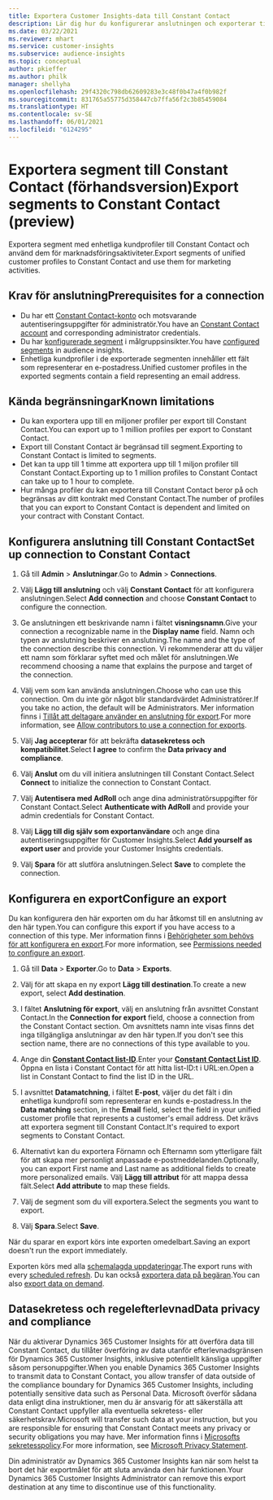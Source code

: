 ```yaml
---
title: Exportera Customer Insights-data till Constant Contact
description: Lär dig hur du konfigurerar anslutningen och exporterar till Constant Contact.
ms.date: 03/22/2021
ms.reviewer: mhart
ms.service: customer-insights
ms.subservice: audience-insights
ms.topic: conceptual
author: pkieffer
ms.author: philk
manager: shellyha
ms.openlocfilehash: 29f4320c798db62609283e3c48f0b47a4f0b982f
ms.sourcegitcommit: 831765a55775d358447cb7ffa56f2c3b85459084
ms.translationtype: HT
ms.contentlocale: sv-SE
ms.lasthandoff: 06/01/2021
ms.locfileid: "6124295"
---
```

# <a name="export-segments-to-constant-contact-preview"></a><span data-ttu-id="20ce6-103">Exportera segment till Constant Contact (förhandsversion)</span><span class="sxs-lookup"><span data-stu-id="20ce6-103">Export segments to Constant Contact (preview)</span></span>

<span data-ttu-id="20ce6-104">Exportera segment med enhetliga kundprofiler till Constant Contact och använd dem för marknadsföringsaktiviteter.</span><span class="sxs-lookup"><span data-stu-id="20ce6-104">Export segments of unified customer profiles to Constant Contact and use them for marketing activities.</span></span> 

## <a name="prerequisites-for-a-connection"></a><span data-ttu-id="20ce6-105">Krav för anslutning</span><span class="sxs-lookup"><span data-stu-id="20ce6-105">Prerequisites for a connection</span></span>

-   <span data-ttu-id="20ce6-106">Du har ett [Constant Contact-konto](https://www.constantcontact.com/account-home) och motsvarande autentiseringsuppgifter för administratör.</span><span class="sxs-lookup"><span data-stu-id="20ce6-106">You have an [Constant Contact account](https://www.constantcontact.com/account-home) and corresponding administrator credentials.</span></span>
-   <span data-ttu-id="20ce6-107">Du har [konfigurerade segment](segments.md) i målgruppsinsikter.</span><span class="sxs-lookup"><span data-stu-id="20ce6-107">You have [configured segments](segments.md) in audience insights.</span></span>
-   <span data-ttu-id="20ce6-108">Enhetliga kundprofiler i de exporterade segmenten innehåller ett fält som representerar en e-postadress.</span><span class="sxs-lookup"><span data-stu-id="20ce6-108">Unified customer profiles in the exported segments contain a field representing an email address.</span></span>

## <a name="known-limitations"></a><span data-ttu-id="20ce6-109">Kända begränsningar</span><span class="sxs-lookup"><span data-stu-id="20ce6-109">Known limitations</span></span>

- <span data-ttu-id="20ce6-110">Du kan exportera upp till en miljoner profiler per export till Constant Contact.</span><span class="sxs-lookup"><span data-stu-id="20ce6-110">You can export up to 1 million profiles per export to Constant Contact.</span></span>
- <span data-ttu-id="20ce6-111">Export till Constant Contact är begränsad till segment.</span><span class="sxs-lookup"><span data-stu-id="20ce6-111">Exporting to Constant Contact is limited to segments.</span></span>
- <span data-ttu-id="20ce6-112">Det kan ta upp till 1 timme att exportera upp till 1 miljon profiler till Constant Contact.</span><span class="sxs-lookup"><span data-stu-id="20ce6-112">Exporting up to 1 million profiles to Constant Contact can take up to 1 hour to complete.</span></span> 
- <span data-ttu-id="20ce6-113">Hur många profiler du kan exportera till Constant Contact beror på och begränsas av ditt kontrakt med Constant Contact.</span><span class="sxs-lookup"><span data-stu-id="20ce6-113">The number of profiles that you can export to Constant Contact is dependent and limited on your contract with Constant Contact.</span></span>

## <a name="set-up-connection-to-constant-contact"></a><span data-ttu-id="20ce6-114">Konfigurera anslutning till Constant Contact</span><span class="sxs-lookup"><span data-stu-id="20ce6-114">Set up connection to Constant Contact</span></span>

1. <span data-ttu-id="20ce6-115">Gå till **Admin** > **Anslutningar**.</span><span class="sxs-lookup"><span data-stu-id="20ce6-115">Go to **Admin** > **Connections**.</span></span>

1. <span data-ttu-id="20ce6-116">Välj **Lägg till anslutning** och välj **Constant Contact** för att konfigurera anslutningen.</span><span class="sxs-lookup"><span data-stu-id="20ce6-116">Select **Add connection** and choose **Constant Contact** to configure the connection.</span></span>

1. <span data-ttu-id="20ce6-117">Ge anslutningen ett beskrivande namn i fältet **visningsnamn**.</span><span class="sxs-lookup"><span data-stu-id="20ce6-117">Give your connection a recognizable name in the **Display name** field.</span></span> <span data-ttu-id="20ce6-118">Namn och typen av anslutning beskriver en anslutning.</span><span class="sxs-lookup"><span data-stu-id="20ce6-118">The name and the type of the connection describe this connection.</span></span> <span data-ttu-id="20ce6-119">Vi rekommenderar att du väljer ett namn som förklarar syftet med och målet för anslutningen.</span><span class="sxs-lookup"><span data-stu-id="20ce6-119">We recommend choosing a name that explains the purpose and target of the connection.</span></span>

1. <span data-ttu-id="20ce6-120">Välj vem som kan använda anslutningen.</span><span class="sxs-lookup"><span data-stu-id="20ce6-120">Choose who can use this connection.</span></span> <span data-ttu-id="20ce6-121">Om du inte gör något blir standardvärdet Administratörer.</span><span class="sxs-lookup"><span data-stu-id="20ce6-121">If you take no action, the default will be Administrators.</span></span> <span data-ttu-id="20ce6-122">Mer information finns i [Tillåt att deltagare använder en anslutning för export](connections.md#allow-contributors-to-use-a-connection-for-exports).</span><span class="sxs-lookup"><span data-stu-id="20ce6-122">For more information, see [Allow contributors to use a connection for exports](connections.md#allow-contributors-to-use-a-connection-for-exports).</span></span>

1. <span data-ttu-id="20ce6-123">Välj **Jag accepterar** för att bekräfta **datasekretess och kompatibilitet**.</span><span class="sxs-lookup"><span data-stu-id="20ce6-123">Select **I agree** to confirm the **Data privacy and compliance**.</span></span>

1. <span data-ttu-id="20ce6-124">Välj **Anslut** om du vill initiera anslutningen till Constant Contact.</span><span class="sxs-lookup"><span data-stu-id="20ce6-124">Select **Connect** to initialize the connection to Constant Contact.</span></span>

1. <span data-ttu-id="20ce6-125">Välj **Autentisera med AdRoll** och ange dina administratörsuppgifter för Constant Contact.</span><span class="sxs-lookup"><span data-stu-id="20ce6-125">Select **Authenticate with AdRoll** and provide your admin credentials for Constant Contact.</span></span> 

1. <span data-ttu-id="20ce6-126">Välj **Lägg till dig själv som exportanvändare** och ange dina autentiseringsuppgifter för Customer Insights.</span><span class="sxs-lookup"><span data-stu-id="20ce6-126">Select **Add yourself as export user** and provide your Customer Insights credentials.</span></span>

1. <span data-ttu-id="20ce6-127">Välj **Spara** för att slutföra anslutningen.</span><span class="sxs-lookup"><span data-stu-id="20ce6-127">Select **Save** to complete the connection.</span></span>

## <a name="configure-an-export"></a><span data-ttu-id="20ce6-128">Konfigurera en export</span><span class="sxs-lookup"><span data-stu-id="20ce6-128">Configure an export</span></span>

<span data-ttu-id="20ce6-129">Du kan konfigurera den här exporten om du har åtkomst till en anslutning av den här typen.</span><span class="sxs-lookup"><span data-stu-id="20ce6-129">You can configure this export if you have access to a connection of this type.</span></span> <span data-ttu-id="20ce6-130">Mer information finns i [Behörigheter som behövs för att konfigurera en export](export-destinations.md#set-up-a-new-export).</span><span class="sxs-lookup"><span data-stu-id="20ce6-130">For more information, see [Permissions needed to configure an export](export-destinations.md#set-up-a-new-export).</span></span>

1. <span data-ttu-id="20ce6-131">Gå till **Data** > **Exporter**.</span><span class="sxs-lookup"><span data-stu-id="20ce6-131">Go to **Data** > **Exports**.</span></span>

1. <span data-ttu-id="20ce6-132">Välj för att skapa en ny export **Lägg till destination**.</span><span class="sxs-lookup"><span data-stu-id="20ce6-132">To create a new export, select **Add destination**.</span></span>

1. <span data-ttu-id="20ce6-133">I fältet **Anslutning för export**, välj en anslutning från avsnittet Constant Contact.</span><span class="sxs-lookup"><span data-stu-id="20ce6-133">In the **Connection for export** field, choose a connection from the Constant Contact section.</span></span> <span data-ttu-id="20ce6-134">Om avsnittets namn inte visas finns det inga tillgängliga anslutningar av den här typen.</span><span class="sxs-lookup"><span data-stu-id="20ce6-134">If you don't see this section name, there are no connections of this type available to you.</span></span>

1. <span data-ttu-id="20ce6-135">Ange din [**Constant Contact list-ID**](https://app.constantcontact.com/pages/contacts/ui#lists).</span><span class="sxs-lookup"><span data-stu-id="20ce6-135">Enter your [**Constant Contact List ID**](https://app.constantcontact.com/pages/contacts/ui#lists).</span></span> <span data-ttu-id="20ce6-136">Öppna en lista i Constant Contact för att hitta list-ID:t i URL:en.</span><span class="sxs-lookup"><span data-stu-id="20ce6-136">Open a list in Constant Contact to find the list ID in the URL.</span></span>

1. <span data-ttu-id="20ce6-137">I avsnittet **Datamatchning**, i fältet **E-post**, väljer du det fält i din enhetliga kundprofil som representerar en kunds e-postadress.</span><span class="sxs-lookup"><span data-stu-id="20ce6-137">In the **Data matching** section, in the **Email** field, select the field in your unified customer profile that represents a customer's email address.</span></span> <span data-ttu-id="20ce6-138">Det krävs att exportera segment till Constant Contact.</span><span class="sxs-lookup"><span data-stu-id="20ce6-138">It's required to export segments to Constant Contact.</span></span>

1. <span data-ttu-id="20ce6-139">Alternativt kan du exportera Förnamn och Efternamn som ytterligare fält för att skapa mer personligt anpassade e-postmeddelanden.</span><span class="sxs-lookup"><span data-stu-id="20ce6-139">Optionally, you can export First name and Last name as additional fields to create more personalized emails.</span></span> <span data-ttu-id="20ce6-140">Välj **Lägg till attribut** för att mappa dessa fält.</span><span class="sxs-lookup"><span data-stu-id="20ce6-140">Select **Add attribute** to map these fields.</span></span>

1. <span data-ttu-id="20ce6-141">Välj de segment som du vill exportera.</span><span class="sxs-lookup"><span data-stu-id="20ce6-141">Select the segments you want to export.</span></span>

1. <span data-ttu-id="20ce6-142">Välj **Spara**.</span><span class="sxs-lookup"><span data-stu-id="20ce6-142">Select **Save**.</span></span>

<span data-ttu-id="20ce6-143">När du sparar en export körs inte exporten omedelbart.</span><span class="sxs-lookup"><span data-stu-id="20ce6-143">Saving an export doesn't run the export immediately.</span></span>

<span data-ttu-id="20ce6-144">Exporten körs med alla [schemalagda uppdateringar](system.md#schedule-tab).</span><span class="sxs-lookup"><span data-stu-id="20ce6-144">The export runs with every [scheduled refresh](system.md#schedule-tab).</span></span> <span data-ttu-id="20ce6-145">Du kan också [exportera data på begäran](export-destinations.md#run-exports-on-demand).</span><span class="sxs-lookup"><span data-stu-id="20ce6-145">You can also [export data on demand](export-destinations.md#run-exports-on-demand).</span></span> 


## <a name="data-privacy-and-compliance"></a><span data-ttu-id="20ce6-146">Datasekretess och regelefterlevnad</span><span class="sxs-lookup"><span data-stu-id="20ce6-146">Data privacy and compliance</span></span>

<span data-ttu-id="20ce6-147">När du aktiverar Dynamics 365 Customer Insights för att överföra data till Constant Contact, du tillåter överföring av data utanför efterlevnadsgränsen för Dynamics 365 Customer Insights, inklusive potentiellt känsliga uppgifter såsom personuppgifter.</span><span class="sxs-lookup"><span data-stu-id="20ce6-147">When you enable Dynamics 365 Customer Insights to transmit data to Constant Contact, you allow transfer of data outside of the compliance boundary for Dynamics 365 Customer Insights, including potentially sensitive data such as Personal Data.</span></span> <span data-ttu-id="20ce6-148">Microsoft överför sådana data enligt dina instruktioner, men du är ansvarig för att säkerställa att Constant Contact uppfyller alla eventuella sekretess- eller säkerhetskrav.</span><span class="sxs-lookup"><span data-stu-id="20ce6-148">Microsoft will transfer such data at your instruction, but you are responsible for ensuring that Constant Contact meets any privacy or security obligations you may have.</span></span> <span data-ttu-id="20ce6-149">Mer information finns i [Microsofts sekretesspolicy](https://go.microsoft.com/fwlink/?linkid=396732).</span><span class="sxs-lookup"><span data-stu-id="20ce6-149">For more information, see [Microsoft Privacy Statement](https://go.microsoft.com/fwlink/?linkid=396732).</span></span>

<span data-ttu-id="20ce6-150">Din administratör av Dynamics 365 Customer Insights kan när som helst ta bort det här exportmålet för att sluta använda den här funktionen.</span><span class="sxs-lookup"><span data-stu-id="20ce6-150">Your Dynamics 365 Customer Insights Administrator can remove this export destination at any time to discontinue use of this functionality.</span></span>
